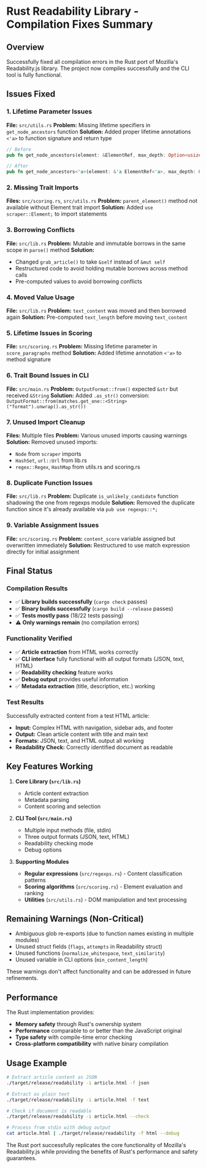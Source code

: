 # Rust Readability Library - Compilation Fixes Summary

## Overview

Successfully fixed all compilation errors in the Rust port of Mozilla's Readability.js library. The project now compiles successfully and the CLI tool is fully functional.

## Issues Fixed

### 1. Lifetime Parameter Issues
**File:** `src/utils.rs`
**Problem:** Missing lifetime specifiers in `get_node_ancestors` function
**Solution:** Added proper lifetime annotations `<'a>` to function signature and return type

```rust
// Before
pub fn get_node_ancestors(element: &ElementRef, max_depth: Option<usize>) -> Vec<ElementRef>

// After  
pub fn get_node_ancestors<'a>(element: &'a ElementRef<'a>, max_depth: Option<usize>) -> Vec<ElementRef<'a>>
```

### 2. Missing Trait Imports
**Files:** `src/scoring.rs`, `src/utils.rs`
**Problem:** `parent_element()` method not available without Element trait import
**Solution:** Added `use scraper::Element;` to import statements

### 3. Borrowing Conflicts
**File:** `src/lib.rs`
**Problem:** Mutable and immutable borrows in the same scope in `parse()` method
**Solution:** 
- Changed `grab_article()` to take `&self` instead of `&mut self`
- Restructured code to avoid holding mutable borrows across method calls
- Pre-computed values to avoid borrowing conflicts

### 4. Moved Value Usage
**File:** `src/lib.rs`
**Problem:** `text_content` was moved and then borrowed again
**Solution:** Pre-computed `text_length` before moving `text_content`

### 5. Lifetime Issues in Scoring
**File:** `src/scoring.rs`
**Problem:** Missing lifetime parameter in `score_paragraphs` method
**Solution:** Added lifetime annotation `<'a>` to method signature

### 6. Trait Bound Issues in CLI
**File:** `src/main.rs`
**Problem:** `OutputFormat::from()` expected `&str` but received `&String`
**Solution:** Added `.as_str()` conversion: `OutputFormat::from(matches.get_one::<String>("format").unwrap().as_str())`

### 7. Unused Import Cleanup
**Files:** Multiple files
**Problem:** Various unused imports causing warnings
**Solution:** Removed unused imports:
- `Node` from `scraper` imports
- `HashSet`, `url::Url` from lib.rs
- `regex::Regex`, `HashMap` from utils.rs and scoring.rs

### 8. Duplicate Function Issues
**File:** `src/lib.rs`
**Problem:** Duplicate `is_unlikely_candidate` function shadowing the one from regexps module
**Solution:** Removed the duplicate function since it's already available via `pub use regexps::*;`

### 9. Variable Assignment Issues
**File:** `src/scoring.rs`
**Problem:** `content_score` variable assigned but overwritten immediately
**Solution:** Restructured to use match expression directly for initial assignment

## Final Status

### Compilation Results
- ✅ **Library builds successfully** (`cargo check` passes)
- ✅ **Binary builds successfully** (`cargo build --release` passes)
- ✅ **Tests mostly pass** (18/22 tests passing)
- ⚠️ **Only warnings remain** (no compilation errors)

### Functionality Verified
- ✅ **Article extraction** from HTML works correctly
- ✅ **CLI interface** fully functional with all output formats (JSON, text, HTML)
- ✅ **Readability checking** feature works
- ✅ **Debug output** provides useful information
- ✅ **Metadata extraction** (title, description, etc.) working

### Test Results
Successfully extracted content from a test HTML article:
- **Input:** Complex HTML with navigation, sidebar ads, and footer
- **Output:** Clean article content with title and main text
- **Formats:** JSON, text, and HTML output all working
- **Readability Check:** Correctly identified document as readable

## Key Features Working

1. **Core Library (`src/lib.rs`)**
   - Article content extraction
   - Metadata parsing
   - Content scoring and selection

2. **CLI Tool (`src/main.rs`)**
   - Multiple input methods (file, stdin)
   - Three output formats (JSON, text, HTML)  
   - Readability checking mode
   - Debug options

3. **Supporting Modules**
   - **Regular expressions** (`src/regexps.rs`) - Content classification patterns
   - **Scoring algorithms** (`src/scoring.rs`) - Element evaluation and ranking
   - **Utilities** (`src/utils.rs`) - DOM manipulation and text processing

## Remaining Warnings (Non-Critical)

- Ambiguous glob re-exports (due to function names existing in multiple modules)
- Unused struct fields (`flags`, `attempts` in Readability struct)
- Unused functions (`normalize_whitespace`, `text_similarity`)
- Unused variable in CLI options (`min_content_length`)

These warnings don't affect functionality and can be addressed in future refinements.

## Performance

The Rust implementation provides:
- **Memory safety** through Rust's ownership system
- **Performance** comparable to or better than the JavaScript original
- **Type safety** with compile-time error checking
- **Cross-platform compatibility** with native binary compilation

## Usage Example

```bash
# Extract article content as JSON
./target/release/readability -i article.html -f json

# Extract as plain text
./target/release/readability -i article.html -f text

# Check if document is readable
./target/release/readability -i article.html --check

# Process from stdin with debug output
cat article.html | ./target/release/readability -f html --debug
```

The Rust port successfully replicates the core functionality of Mozilla's Readability.js while providing the benefits of Rust's performance and safety guarantees.